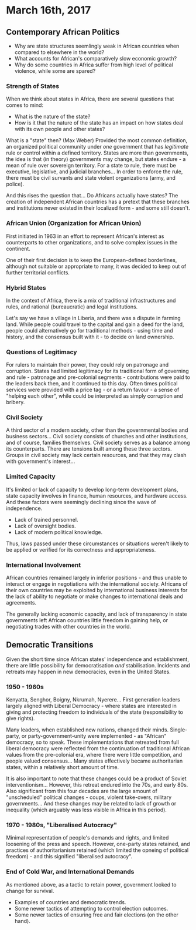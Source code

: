 March 16th, 2017
================

Contemporary African Politics
-----------------------------

- Why are state structures seemlingly weak in African countries when compared to elsewhere in the world?
- What accounts for African's comparatively slow economic growth?
- Why do some countries in Africa suffer from high level of political violence, while some are spared?

### Strength of States

When we think about states in Africa, there are several questions that comes to mind:

- What is the nature of the state?
- How is it that the nature of the state has an impact on how states deal with its own people and other states?

What is a "state" then? (Max Weber) Provided the most common definition, an organized political community under *one* government that has *legitimate* rule or control within a defined territory. States are more than governments, the idea is that (in theory) governments may change, but states endure - a mean of rule over sovereign territory. For a state to rule, there must be executive, legislative, and judicial branches... In order to enforce the rule, there must be civil survants and state violent organizations (army, and police).

And this rises the question that... Do Africans actually have states? The creation of independent African countries has a pretext that these branches and institutions never existed in their localized form - and some still doesn't.

### African Union (Organization for African Union)

First initiated in 1963 in an effort to represent African's interest as counterparts to other organizations, and to solve complex issues in the continent.

One of their first decision is to keep the European-defined borderlines, although not suitable or appropriate to many, it was decided to keep out of further territorial conflicts.

### Hybrid States

In the context of Africa, there is a mix of traditional infrastructures and rules, and rational (bureaucratic) and legal institutions.

Let's say we have a village in Liberia, and there was a dispute in farming land. While people could travel to the capital and gain a deed for the land, people could alternatively go for traditional methods - using time and history, and the consensus built with it - to decide on land ownership.

### Questions of Legitimacy

For rulers to maintain their power, they could rely on patronage and corruption. States had limited legitimacy for its traditional form of governing and rule - patronage and pre-colonial segments - contributions were paid to the leaders back then, and it continued to this day. Often times political services were provided with a price tag - or a return favour - a sense of "helping each other", while could be interpreted as simply corruption and bribery.

### Civil Society

A third sector of a modern society, other than the governmental bodies and business sectors... Civil society consists of churches and other institutions, and of course, families themselves. Civil society serves as a balance among its counterparts. There are tensions built among these three sectors. Groups in civil society may lack certain resources, and that they may clash with government's interest...

### Limited Capacity

It's limited or lack of capacity to develop long-term development plans, state capacity involves in finance, human resources, and hardware access. And these factors were seemingly declining since the wave of independence.

- Lack of trained personnel.
- Lack of oversight bodies.
- Lack of modern political knowledge.

Thus, laws passed under these circumstances or situations weren't likely to be applied or verified for its correctness and appropriateness.

### International Involvement

African countries remained largely in inferior positions - and thus unable to interact or engage in negotiations with the international society. Africans of their own countries may be exploited by international business interests for the lack of ability to negotiate or make changes to international deals and agreements.

The generally lacking economic capacity, and lack of transparency in state governments left African countries little freedom in gaining help, or negotiating trades with other countries in the world.

Democratic Transitions
----------------------

Given the short time since African states' independence and establishment, there are little possibility for democratisation *and* stabilisation. Incidents and retreats may happen in new democracies, even in the United States.

### 1950 - 1960s

Kenyatta, Senghor, Boigny, Nkrumah, Nyerere... First generation leaders largely aligned with Liberal Democracy - where states are interested in giving and protecting freedom to individuals of the state (responsibility to give rights).

Many leaders, when established new nations, changed their minds. Single-party, or party-government-unity were implemented - as "African" democracy, so to speak. These implementations that retreated from full liberal democracy were reflected from the continuation of traditional African values from the pre-colonial era, where there were little competition, and people valued consensus... Many states effectively became authoritarian states, within a relatively short amount of time.

It is also important to note that these changes could be a product of Soviet interventionism... However, this retreat endured into the 70s, and early 80s. Also significant from this four decades are the large amount of "unscheduled" political changes - coups, violent take-overs, military governments... And these changes may be related to lack of growth or inequality (which arguably was less visible in Africa in this period).

### 1970 - 1980s, "Liberalised Autocracy"

Minimal representation of people's demands and rights, and limited loosening of the press and speech. However, one-party states retained, and practices of authoritarianism retained (which limited the opneing of political freedom) - and this signified "liberalised autocracy".

### End of Cold War, and International Demands

As mentioned above, as a tactic to retain power, government looked to change for survival.

- Examples of countries and democratic trends.
- Some newer tactics of attempting to control election outcomes.
- Some newer tactics of ensuring free and fair elections (on the other hand).

